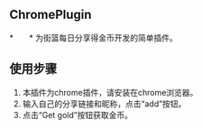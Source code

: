 ## ChromePlugin
*　　* 为街篮每日分享得金币开发的简单插件。

## 使用步骤
1. 本插件为chrome插件，请安装在chrome浏览器。
2. 输入自己的分享链接和昵称，点击“add”按钮。
3. 点击“Get gold”按钮获取金币。
